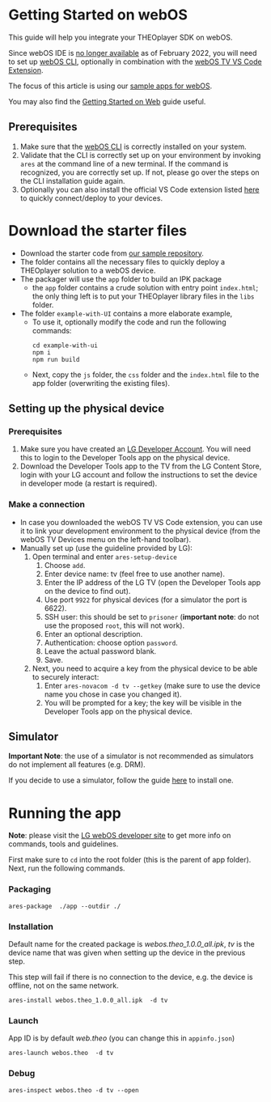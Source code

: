 # Getting Started on webOS

This guide will help you integrate your THEOplayer SDK on webOS.

Since webOS IDE is [no longer available](https://webostv.developer.lge.com/develop/tools/ide-introduction) as of February 2022, you will need to set up [webOS CLI](https://webostv.developer.lge.com/develop/tools/cli-installation), optionally in combination with the [webOS TV VS Code Extension](https://webostv.developer.lge.com/develop/tools/vsce-installation).

The focus of this article is using our [sample apps for webOS](https://github.com/THEOplayer/samples-webos).

You may also find the [Getting Started on Web](../01-web/00-getting-started.md) guide useful.

## Prerequisites

1. Make sure that the [webOS CLI](https://webostv.developer.lge.com/develop/tools/cli-installation) is correctly installed on your system.
2. Validate that the CLI is correctly set up on your environment by invoking `ares` at the command line of a new terminal. If the command is recognized, you are correctly set up. If not, please go over the steps on the CLI installation guide again.
3. Optionally you can also install the official VS Code extension listed [here](https://marketplace.visualstudio.com/items?itemName=webostvsdk.webostv) to quickly connect/deploy to your devices.

# Download the starter files

- Download the starter code from [our sample repository](https://github.com/THEOplayer/samples-webos).
- The folder contains all the necessary files to quickly deploy a THEOplayer solution to a webOS device.
- The packager will use the `app` folder to build an IPK package
  - the `app` folder contains a crude solution with entry point `index.html`; the only thing left is to put your THEOplayer library files in the `libs` folder.
- The folder `example-with-UI` contains a more elaborate example,
  - To use it, optionally modify the code and run the following commands:
    ```shell
    cd example-with-ui
    npm i
    npm run build
    ```
  - Next, copy the `js` folder, the `css` folder and the `index.html` file to the app folder (overwriting the existing files).

## Setting up the physical device

### Prerequisites

1. Make sure you have created an [LG Developer Account](https://webostv.developer.lge.com/develop/getting-started/preparing-lg-account). You will need this to login to the Developer Tools app on the physical device.
2. Download the Developer Tools app to the TV from the LG Content Store, login with your LG account and follow the instructions to set the device in developer mode (a restart is required).

### Make a connection

- In case you downloaded the webOS TV VS Code extension, you can use it to link your development environment to the physical device (from the webOS TV Devices menu on the left-hand toolbar).
- Manually set up (use the guideline provided by LG):
  1.  Open terminal and enter `ares-setup-device`
      1. Choose `add`.
      2. Enter device name: tv (feel free to use another name).
      3. Enter the IP address of the LG TV (open the Developer Tools app on the device to find out).
      4. Use port `9922` for physical devices (for a simulator the port is 6622).
      5. SSH user: this should be set to `prisoner` (**important note**: do not use the proposed `root`, this will not work).
      6. Enter an optional description.
      7. Authentication: choose option `password`.
      8. Leave the actual password blank.
      9. Save.
  2.  Next, you need to acquire a key from the physical device to be able to securely interact:
      1. Enter `ares-novacom -d tv --getkey` (make sure to use the device name you chose in case you changed it).
      2. You will be prompted for a key; the key will be visible in the Developer Tools app on the physical device.

## Simulator

**Important Note**: the use of a simulator is not recommended as simulators do not implement all features (e.g. DRM).

If you decide to use a simulator, follow the guide [here](https://webostv.developer.lge.com/develop/tools/simulator-installation) to install one.

# Running the app

**Note**: please visit the [LG webOS developer site](https://webostv.developer.lge.com/) to get more info on commands, tools and guidelines.

First make sure to `cd` into the root folder (this is the parent of app folder). Next, run the following commands.

### Packaging

```shell
ares-package  ./app --outdir ./
```

### Installation

Default name for the created package is _webos.theo_1.0.0_all.ipk_, _tv_ is the device name that was given when setting up the device in the previous step.

This step will fail if there is no connection to the device, e.g. the device is offline, not on the same network.

```shell
ares-install webos.theo_1.0.0_all.ipk  -d tv
```

### Launch

App ID is by default _web.theo_ (you can change this in `appinfo.json`)

```shell
ares-launch webos.theo  -d tv
```

### Debug

```shell
ares-inspect webos.theo -d tv --open
```
